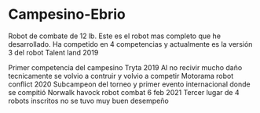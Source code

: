 # Campesino-Ebrio
Robot de combate de 12 lb.
Este es el robot mas completo que he desarrollado.
Ha competido en 4 competencias y actualmente es la versión 3 del robot
Talent land 2019

Primer competencia del campesino
Tryta 2019
Al no recivir mucho daño tecnicamente se volvio a contruir y volvio a competir
Motorama robot conflict 2020
Subcampeon del torneo y primer evento internacional donde se compitió
Norwalk havock robot combat 6 feb 2021
Tercer lugar de 4 robots inscritos no se tuvo muy buen desempeño
